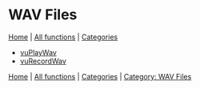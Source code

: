 # WAV Files

[Home](../index.md) | [All functions](../all-functions.md) | [Categories](../categories/index.md)

- [vuPlayWav](../functions/vuPlayWav.md)
- [vuRecordWav](../functions/vuRecordWav.md)

[Home](../index.md) | [All functions](../all-functions.md) | [Categories](../categories/index.md) | [Category: WAV Files](./wav-files.md)
